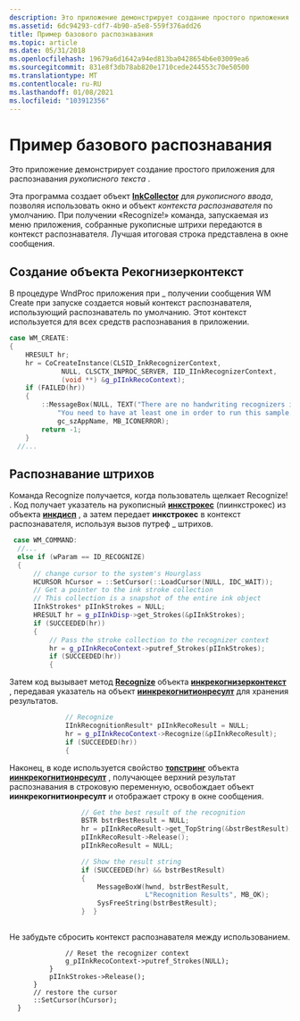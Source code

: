 ```yaml
---
description: Это приложение демонстрирует создание простого приложения для распознавания рукописного текста. Эта программа создает объект InkCollector для рукописного ввода, позволяя использовать окно и объект контекста распознавателя по умолчанию.
ms.assetid: 6dc94293-cdf7-4b90-a5e8-559f376add26
title: Пример базового распознавания
ms.topic: article
ms.date: 05/31/2018
ms.openlocfilehash: 19679a6d1642a94ed813ba0428654b6e03009ea6
ms.sourcegitcommit: 831e8f3db78ab820e1710cede244553c70e50500
ms.translationtype: MT
ms.contentlocale: ru-RU
ms.lasthandoff: 01/08/2021
ms.locfileid: "103912356"
---
```

# <a name="basic-recognition-sample"></a>Пример базового распознавания

Это приложение демонстрирует создание простого приложения для распознавания *рукописного текста* .

Эта программа создает объект [**InkCollector**](inkcollector-class.md) для *рукописного ввода*, позволяя использовать окно и объект *контекста распознавателя* по умолчанию. При получении «Recognize!» команда, запускаемая из меню приложения, собранные рукописные штрихи передаются в контекст распознавателя. Лучшая итоговая строка представлена в окне сообщения.

## <a name="creating-the-recognizercontext-object"></a>Создание объекта Рекогнизерконтекст

В процедуре WndProc приложения при \_ получении сообщения WM Create при запуске создается новый контекст распознавателя, использующий распознаватель по умолчанию. Этот контекст используется для всех средств распознавания в приложении.


```C++
case WM_CREATE:
{
    HRESULT hr;
    hr = CoCreateInstance(CLSID_InkRecognizerContext,
             NULL, CLSCTX_INPROC_SERVER, IID_IInkRecognizerContext,
             (void **) &g_pIInkRecoContext);
    if (FAILED(hr))
    {
        ::MessageBox(NULL, TEXT("There are no handwriting recognizers installed.\n"
            "You need to have at least one in order to run this sample.\nExiting."),
            gc_szAppName, MB_ICONERROR);
        return -1;
    }
  //...
```



## <a name="recognizing-the-strokes"></a>Распознавание штрихов

Команда Recognize получается, когда пользователь щелкает Recognize! . Код получает указатель на рукописный [**инкстрокес**](/previous-versions/windows/desktop/legacy/ms703293(v=vs.85)) (пиинкстрокес) из объекта [**инкдисп**](inkdisp-class.md) , а затем передает **инкстрокес** в контекст распознавателя, используя вызов путреф \_ штрихов.


```C++
 case WM_COMMAND:
  //...
  else if (wParam == ID_RECOGNIZE)
  {
      // change cursor to the system's Hourglass
      HCURSOR hCursor = ::SetCursor(::LoadCursor(NULL, IDC_WAIT));
      // Get a pointer to the ink stroke collection
      // This collection is a snapshot of the entire ink object
      IInkStrokes* pIInkStrokes = NULL;
      HRESULT hr = g_pIInkDisp->get_Strokes(&pIInkStrokes);
      if (SUCCEEDED(hr)) 
      {
          // Pass the stroke collection to the recognizer context
          hr = g_pIInkRecoContext->putref_Strokes(pIInkStrokes);
          if (SUCCEEDED(hr)) 
          {
```



Затем код вызывает метод [**Recognize**](/windows/desktop/api/msinkaut/nf-msinkaut-iinkrecognizercontext-recognize) объекта [**инкрекогнизерконтекст**](inkrecognizercontext-class.md) , передавая указатель на объект [**иинкрекогнитионресулт**](/windows/desktop/api/msinkaut/nn-msinkaut-iinkrecognitionresult) для хранения результатов.


```C++
              // Recognize
              IInkRecognitionResult* pIInkRecoResult = NULL;
              hr = g_pIInkRecoContext->Recognize(&pIInkRecoResult);
              if (SUCCEEDED(hr)) 
              {
```



Наконец, в коде используется свойство [**топстринг**](/windows/desktop/api/msinkaut/nf-msinkaut-iinkrecognitionresult-get_topstring) объекта [**иинкрекогнитионресулт**](/windows/desktop/api/msinkaut/nn-msinkaut-iinkrecognitionresult) , получающее верхний результат распознавания в строковую переменную, освобождает объект **иинкрекогнитионресулт** и отображает строку в окне сообщения.


```C++
                  // Get the best result of the recognition 
                  BSTR bstrBestResult = NULL;
                  hr = pIInkRecoResult->get_TopString(&bstrBestResult);
                  pIInkRecoResult->Release();
                  pIInkRecoResult = NULL;

                  // Show the result string
                  if (SUCCEEDED(hr) && bstrBestResult)
                  {
                      MessageBoxW(hwnd, bstrBestResult, 
                                  L"Recognition Results", MB_OK);
                      SysFreeString(bstrBestResult);
                  }  }
        
```



Не забудьте сбросить контекст распознавателя между использованием.


```
              // Reset the recognizer context
              g_pIInkRecoContext->putref_Strokes(NULL);
          }
          pIInkStrokes->Release();
      }
      // restore the cursor
      ::SetCursor(hCursor);
  }
```



 

 
